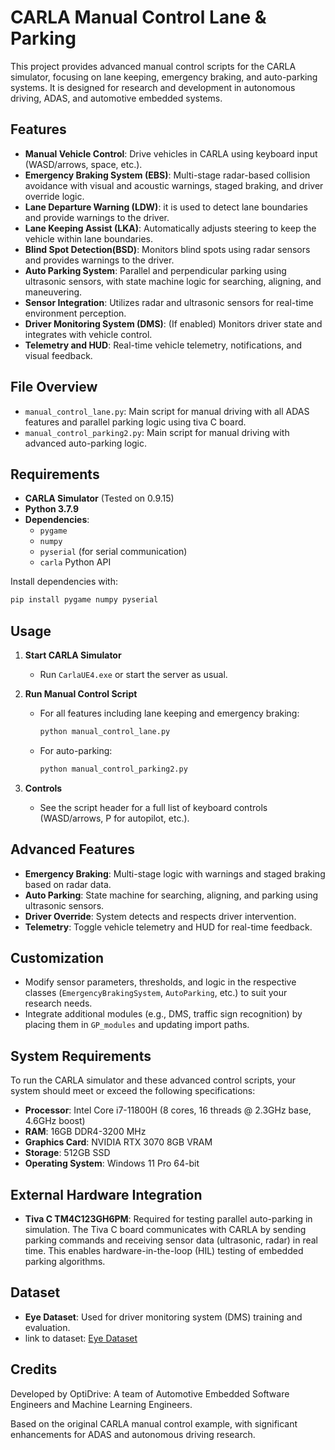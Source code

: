 # CARLA Manual Control Lane & Parking

This project provides advanced manual control scripts for the CARLA simulator, focusing on lane keeping, emergency braking, and auto-parking systems. It is designed for research and development in autonomous driving, ADAS, and automotive embedded systems.

## Features

- **Manual Vehicle Control**: Drive vehicles in CARLA using keyboard input (WASD/arrows, space, etc.).
- **Emergency Braking System (EBS)**: Multi-stage radar-based collision avoidance with visual and acoustic warnings, staged braking, and driver override logic.
- **Lane Departure Warning (LDW)**: it is used to detect lane boundaries and provide warnings to the driver.
- **Lane Keeping Assist (LKA)**: Automatically adjusts steering to keep the vehicle within lane boundaries.
- **Blind Spot Detection(BSD)**: Monitors blind spots using radar sensors and provides warnings to the driver.
- **Auto Parking System**: Parallel and perpendicular parking using ultrasonic sensors, with state machine logic for searching, aligning, and maneuvering.
- **Sensor Integration**: Utilizes radar and ultrasonic sensors for real-time environment perception.
- **Driver Monitoring System (DMS)**: (If enabled) Monitors driver state and integrates with vehicle control.
- **Telemetry and HUD**: Real-time vehicle telemetry, notifications, and visual feedback.

## File Overview

- `manual_control_lane.py`: Main script for manual driving with all ADAS features and parallel parking logic using tiva C board.
- `manual_control_parking2.py`: Main script for manual driving with advanced auto-parking logic.

## Requirements

- **CARLA Simulator** (Tested on 0.9.15)
- **Python 3.7.9**
- **Dependencies**:
  - `pygame`
  - `numpy`
  - `pyserial` (for serial communication)
  - `carla` Python API


Install dependencies with:

```bash
pip install pygame numpy pyserial
```

## Usage

1. **Start CARLA Simulator**
   - Run `CarlaUE4.exe` or start the server as usual.

2. **Run Manual Control Script**
   - For all features including lane keeping and emergency braking:
     ```bash
     python manual_control_lane.py
     ```
   - For auto-parking:
     ```bash
     python manual_control_parking2.py
     ```

3. **Controls**
   - See the script header for a full list of keyboard controls (WASD/arrows, P for autopilot, etc.).

## Advanced Features

- **Emergency Braking**: Multi-stage logic with warnings and staged braking based on radar data.
- **Auto Parking**: State machine for searching, aligning, and parking using ultrasonic sensors.
- **Driver Override**: System detects and respects driver intervention.
- **Telemetry**: Toggle vehicle telemetry and HUD for real-time feedback.

## Customization

- Modify sensor parameters, thresholds, and logic in the respective classes (`EmergencyBrakingSystem`, `AutoParking`, etc.) to suit your research needs.
- Integrate additional modules (e.g., DMS, traffic sign recognition) by placing them in `GP_modules` and updating import paths.

## System Requirements

To run the CARLA simulator and these advanced control scripts, your system should meet or exceed the following specifications:

- **Processor**: Intel Core i7-11800H (8 cores, 16 threads @ 2.3GHz base, 4.6GHz boost)
- **RAM**: 16GB DDR4-3200 MHz
- **Graphics Card**: NVIDIA RTX 3070 8GB VRAM
- **Storage**: 512GB SSD
- **Operating System**: Windows 11 Pro 64-bit

## External Hardware Integration

- **Tiva C TM4C123GH6PM**: Required for testing parallel auto-parking in simulation. The Tiva C board communicates with CARLA by sending parking commands and receiving sensor data (ultrasonic, radar) in real time. This enables hardware-in-the-loop (HIL) testing of embedded parking algorithms.


## Dataset
- **Eye Dataset**: Used for driver monitoring system (DMS) training and evaluation.
- link to dataset: [Eye Dataset](https://www.kaggle.com/datasets/tauilabdelilah/mrl-eye-dataset)

## Credits

Developed by OptiDrive: A team of Automotive Embedded Software Engineers and Machine Learning Engineers.

Based on the original CARLA manual control example, with significant enhancements for ADAS and autonomous driving research.
